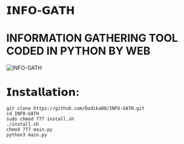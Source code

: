 # 𝗜𝗡𝗙𝗢-𝗚𝗔𝗧𝗛
<h1>INFORMATION GATHERING TOOL CODED IN PYTHON BY WEB</h1>

<img src="https://github.com/Dodika00/INFO-GATH/blob/main/images/Capture.jpg" alt="INFO-GATH" />

# 𝗜𝗻𝘀𝘁𝗮𝗹𝗹𝗮𝘁𝗶𝗼𝗻:
```console
git clone https://github.com/Dodika00/INFO-GATH.git
cd INFO-GATH
sudo chmod 777 install.sh
./install.sh
chmod 777 main.py
python3 main.py
```
